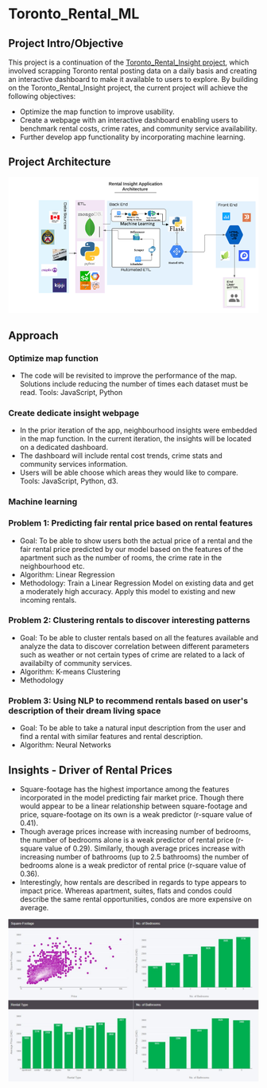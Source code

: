 # Toronto_Rental_ML
## Project Intro/Objective

This project is a continuation of the [Toronto_Rental_Insight project](https://github.com/bnarath/Toronto_Rental_Insight), which involved scrapping Toronto rental posting data on a daily basis and creating an interactive dashboard to make it available to users to explore. 
By building on the Toronto_Rental_Insight project, the current project will achieve the following objectives:
*	Optimize the map function to improve usability.
*	Create a webpage with an interactive dashboard enabling users to benchmark rental costs, crime rates, and community service availability. 
*	Further develop app functionality by incorporating machine learning. 

## Project Architecture

<img src="Images/architecture2.png" alt="Architecture" width="1000"/>

## Approach
### Optimize map function
* The code will be revisited to improve the performance of the map.  Solutions include reducing the number of times each dataset must be read. 
Tools: JavaScript, Python
### Create dedicate insight webpage
* In the prior iteration of the app, neighbourhood insights were embedded in the map function. In the current iteration, the insights will be located on a dedicated dashboard. 
* The dashboard will include rental cost trends, crime stats and community services information. 
* Users will be able choose which areas they would like to compare.
Tools: JavaScript, Python, d3. 
### Machine learning 

### Problem 1: Predicting fair rental price based on rental features
* Goal: To be able to show users both the actual price of a rental and the fair rental price predicted by our model based on the features of the apartment such as the number of rooms, the crime rate in the neighbourhood etc. 
* Algorithm: Linear Regression 
* Methodology: Train a Linear Regression Model on existing data and get a moderately high accuracy. Apply this model to existing and new incoming rentals.
### Problem 2: Clustering rentals to discover interesting patterns 
* Goal: To be able to cluster rentals based on all the features available and analyze the data to discover correlation between different parameters such as weather or not certain types of crime are related to a lack of availabilty of community services. 
* Algorithm: K-means Clustering
* Methodology
### Problem 3: Using NLP to recommend rentals based on user's description of their dream living space  
* Goal: To be able to take a natural input description from the user and find a rental with similar features and rental description. 
* Algorithm: Neural Networks


## Insights - Driver of Rental Prices
* Square-footage has the highest importance among the features incorporated in the model predicting fair market price. Though there would appear to be a linear relationship between square-footage and price, square-footage on its own is a weak predictor (r-square value of 0.41). 
* Though average prices increase with increasing number of bedrooms, the number of bedrooms alone is a weak predictor of rental price (r-square value of 0.29). 
Similarly, though average prices increase with increasing number of bathrooms (up to 2.5 bathrooms) the number of bedrooms alone is a weak predictor of rental price (r-square value of 0.36). 
* Interestingly, how rentals are described in regards to type appears to impact price. Whereas apartment, suites, flats and condos could describe the same rental opportunities, condos are more expensive on average.  

<img src="Images/dash.jpg" alt="dashboard" width="1000"/>

